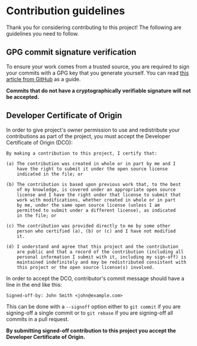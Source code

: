 # Contribution guidelines
Thank you for considering contributing to this project! The following are guidelines you need to follow.

## GPG commit signature verification
To ensure your work comes from a trusted source, you are required to sign your commits with a GPG key that you generate yourself. You can read [this article from GitHub](https://help.github.com/articles/signing-commits/) as a guide.

**Commits that do not have a cryptographically verifiable signature will not be accepted.**

## Developer Certificate of Origin
In order to give project's owner permission to use and redistribute your contributions as part of the project, you must accept the Developer Certificate of Origin (DCO):

    By making a contribution to this project, I certify that:
    
    (a) The contribution was created in whole or in part by me and I
        have the right to submit it under the open source license
        indicated in the file; or
    
    (b) The contribution is based upon previous work that, to the best
        of my knowledge, is covered under an appropriate open source
        license and I have the right under that license to submit that
        work with modifications, whether created in whole or in part
        by me, under the same open source license (unless I am
        permitted to submit under a different license), as indicated
        in the file; or
    
    (c) The contribution was provided directly to me by some other
        person who certified (a), (b) or (c) and I have not modified
        it.
    
    (d) I understand and agree that this project and the contribution
        are public and that a record of the contribution (including all
        personal information I submit with it, including my sign-off) is
        maintained indefinitely and may be redistributed consistent with
        this project or the open source license(s) involved.

In order to accept the DCO, contributor's commit message should have a line in the end like this:

    Signed-off-by: John Smith <john@example.com>

This can be done with a ```--signoff``` option either to ```git commit``` if you are signing-off a single commit or to ```git rebase``` if you are signing-off all commits in a pull request.

**By submitting signed-off contribution to this project you accept the Developer Certificate of Origin.**
